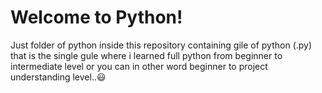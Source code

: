 # Welcome to Python!


Just folder of python inside this repository containing gile of python (.py) that is the single gule where i learned full python from beginner to intermediate level or you can in other word beginner to project understanding level..😃
